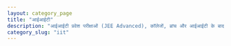 ```yaml
---
layout: category_page
title: "आईआईटी"
description: "आईआईटी प्रवेश परीक्षाओं (JEE Advanced), कॉलेजों, ब्रांच और आईआईटी के बाद करियर के अवसरों पर विस्तृत जानकारी और गाइड।"
category_slug: "iit"
---
```

